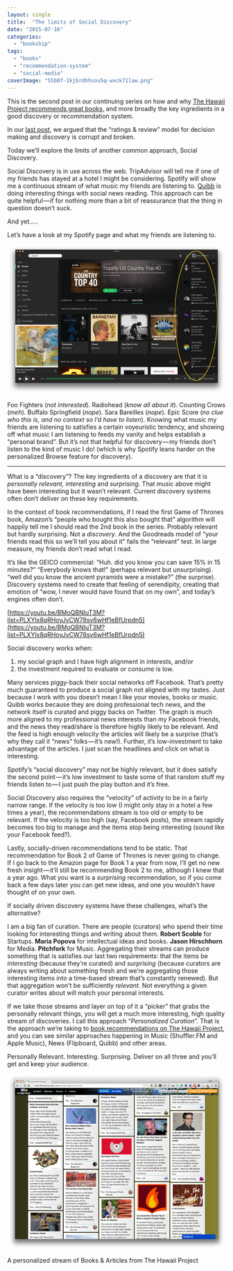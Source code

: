```yaml
---
layout: single
title:  "The limits of Social Discovery"
date: "2015-07-16"
categories: 
  - "bookship"
tags: 
  - "books"
  - "recommendation-system"
  - "social-media"
coverImage: "55b0f-1kjbrdhhsou5q-wxck71law.png"
---
```


This is the second post in our continuing series on how and why [The Hawaii Project recommends great books,](http://www.thehawaiiproject.com) and more broadly the key ingredients in a good discovery or recommendation system.

In our [last post](https://medium.com/@thehawaiiproj/the-ratings-reviews-model-is-broken-there-s-a-better-way-ebcd1b057749), we argued that the “ratings & review” model for decision making and discovery is corrupt and broken.

Today we’ll explore the limits of another common approach, Social Discovery.

Social Discovery is in use across the web. TripAdvisor will tell me if one of my friends has stayed at a hotel I might be considering. Spotify will show me a continuous stream of what music my friends are listening to. [Quibb](http://www.quibb.com) is doing interesting things with social news reading. This approach can be quite helpful — if for nothing more than a bit of reassurance that the thing in question doesn’t suck.

And yet…..

Let’s have a look at my Spotify page and what my friends are listening to.

![](/assets/images/cb48a-1xbw7flo-8jwppnehvaxaea.jpeg)

Foo Fighters (_not interested_). Radiohead (_know all about it_). Counting Crows (_meh_). Buffalo Springfield (_nope_). Sara Bareilles (_nope_). Epic Score (_no clue who this is, and no context so I’d have to listen_). Knowing what music my friends are listening to satisfies a certain voyeuristic tendency, and showing off what music I am listening to feeds my vanity and helps establish a “personal brand”. But it’s not that helpful for discovery — my friends don’t listen to the kind of music I do! (which is why Spotify leans harder on the personalized Browse feature for discovery).

* * *

What is a “discovery”? The key ingredients of a discovery are that it is _personally relevant, interesting_ and _surprising_. That music above might have been interesting but it wasn’t relevant. Current discovery systems often don’t deliver on these key requirements.

In the context of book recommendations, if I read the first Game of Thrones book, Amazon’s “people who bought this also bought that” algorithm will happily tell me I should read the 2nd book in the series. Probably relevant but hardly surprising. Not a _discovery_. And the Goodreads model of “your friends read this so we’ll tell you about it” fails the “relevant” test. In large measure, my friends don’t read what I read.

It’s like the GEICO commercial: “Huh. did you know you can save 15% in 15 minutes?” “Everybody knows that!” (perhaps relevant but unsurprising). “well did you know the ancient pyramids were a mistake?” (the surprise). Discovery systems need to create that feeling of serendipity, creating that emotion of “wow, I never would have found that on my own”, and today’s engines often don’t.

[https://youtu.be/BMoQBNIuT3M?list=PLXYlx8qRHoyJvCW78sv6wHf1eBfUrpdn5](https://youtu.be/BMoQBNIuT3M?list=PLXYlx8qRHoyJvCW78sv6wHf1eBfUrpdn5)

Social discovery works when:

1. my social graph and I have high alignment in interests, and/or
2. the investment required to evaluate or consume is low.

Many services piggy-back their social networks off Facebook. That’s pretty much guaranteed to produce a social graph not aligned with my tastes. Just because I work with you doesn’t mean I like your movies, books or music. Quibb works because they are doing professional tech news, and the network itself is curated and piggy backs on Twitter. The graph is much more aligned to my professional news interests than my Facebook friends, and the news they read/share is therefore highly likely to be relevant. And the feed is high enough velocity the articles will likely be a surprise (that’s why they call it “news” folks — it’s new!). Further, it’s low-investment to take advantage of the articles. I just scan the headlines and click on what is interesting.

Spotify’s “social discovery” may not be highly relevant, but it does satisfy the second point — it’s low investment to taste some of that random stuff my friends listen to — I just push the play button and it’s free.

Social Discovery also requires the “velocity” of activity to be in a fairly narrow range. If the velocity is too low (I might only stay in a hotel a few times a year), the recommendations stream is too old or empty to be relevant. If the velocity is too high (say, Facebook posts), the stream rapidly becomes too big to manage and the items stop being interesting (sound like your Facebook feed?).

Lastly, socially-driven recommendations tend to be static. That recommendation for Book 2 of Game of Thrones is never going to change. If I go back to the Amazon page for Book 1 a year from now, I’ll get no new fresh insight — it’ll still be recommending Book 2 to me, although I knew that a year ago. What you want is a _surprising_ recommendation, so if you come back a few days later you can get new ideas, and one you wouldn’t have thought of on your own.

If socially driven discovery systems have these challenges, what’s the alternative?

I am a big fan of curation. There are people (curators) who spend their time looking for interesting things and writing about them. **Robert Scoble** for Startups. **Maria Popova** for intellectual ideas and books. **Jason Hirschhorn** for Media. **Pitchfork** for Music. Aggregating their streams can produce something that is satisfies our last two requirements: that the items be _interesting_ (because they’re curated) and _surprising_ (because curators are always writing about something fresh and we’re aggregating those interesting items into a time-based stream that’s constantly renewed). But that aggregation won’t be sufficiently _relevant_. Not everything a given curator writes about will match your personal interests.

If we take those streams and layer on top of it a “picker” that grabs the personally relevant things, you will get a much more interesting, high quality stream of discoveries. I call this approach “_Personalized Curation_”. That is the approach we’re taking to [book recommendations on The Hawaii Project](http://www.thehawaiiproject.com), and you can see similar approaches happening in Music (Shuffler.FM and Apple Music), News (Flipboard, Quibb) and other areas.

Personally Relevant. Interesting. Surprising. Deliver on all three and you’ll get and keep your audience.

![](/assets/images/55b0f-1kjbrdhhsou5q-wxck71law.png)

A personalized stream of Books & Articles from The Hawaii Project
